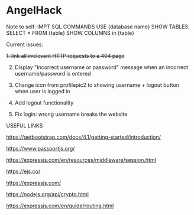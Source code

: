 # AngelHack

Note to self: IMPT SQL COMMANDS
USE {database name}
SHOW TABLES
SELECT \* FROM {table}
SHOW COLUMNS in {table}

Current issues:

~~1. link all irrelevant HTTP requests to a 404 page~~

2. Display "Incorrect username or password" message when an incorrect username/password is entered

3. Change icon from profilepic2 to showing username + logout button when user is logged in

4. Add logout functionality

5. Fix login: wrong username breaks the website

USEFUL LINKS

https://getbootstrap.com/docs/4.1/getting-started/introduction/

https://www.passportjs.org/

https://expressjs.com/en/resources/middleware/session.html

https://ejs.co/

https://expressjs.com/

https://nodejs.org/api/crypto.html

https://expressjs.com/en/guide/routing.html
